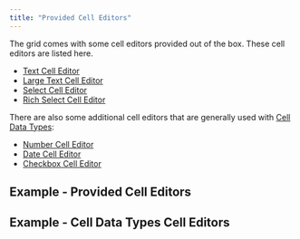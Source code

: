 ```yaml
---
title: "Provided Cell Editors"
---
```


The grid comes with some cell editors provided out of the box. These cell editors are listed here.

- [Text Cell Editor](/provided-cell-editors-text/)
- [Large Text Cell Editor](/provided-cell-editors-large-text/)
- [Select Cell Editor](/provided-cell-editors-select/)
- [Rich Select Cell Editor](/provided-cell-editors-rich-select/) <enterprise-icon />

There are also some additional cell editors that are generally used with [Cell Data Types](/cell-data-types/):

- [Number Cell Editor](/provided-cell-editors-number/)
- [Date Cell Editor](/provided-cell-editors-date/)
- [Checkbox Cell Editor](/provided-cell-editors-checkbox/)

## Example - Provided Cell Editors

<grid-example title='Editors' name='editors' type='generated' options='{ "enterprise": true, "modules": ["clientside","richselect"] }'></grid-example>

## Example - Cell Data Types Cell Editors


<grid-example title='Cell Data Type Editors' name='cell-data-type-editors' type='generated'></grid-example>

